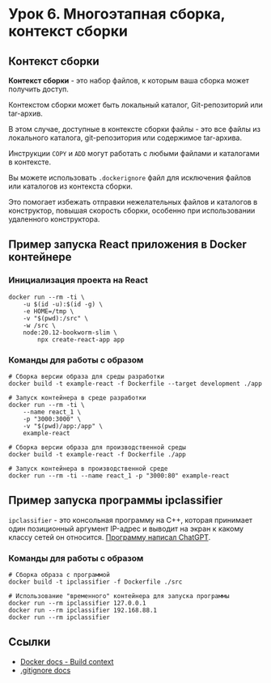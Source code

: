 # Урок 6. Многоэтапная сборка, контекст сборки

## Контекст сборки

**Контекст сборки** - это набор файлов, к которым ваша сборка может получить доступ.

Контекстом сборки может быть локальный каталог, Git-репозиторий или tar-архив.

В этом случае, доступные в контексте сборки файлы - это все файлы из локального каталога, git-репозитория или содержимое tar-архива.

Инструкции `COPY` и `ADD` могут работать с любыми файлами и каталогами в контексте.

Вы можете использовать `.dockerignore` файл для исключения файлов или каталогов из контекста сборки.

Это помогает избежать отправки нежелательных файлов и каталогов в конструктор, повышая скорость сборки, особенно при использовании удаленного конструктора.

## Пример запуска React приложения в Docker контейнере

### Инициализация проекта на React

```shell
docker run --rm -ti \
    -u $(id -u):$(id -g) \
    -e HOME=/tmp \
    -v "$(pwd):/src" \
    -w /src \
    node:20.12-bookworm-slim \
        npx create-react-app app
```

### Команды для работы с образом

```shell
# Сборка версии образа для среды разработки
docker build -t example-react -f Dockerfile --target development ./app

# Запуск контейнера в среде разработки
docker run --rm -ti \
    --name react_1 \
    -p "3000:3000" \
    -v "$(pwd)/app:/app" \
    example-react

# Сборка версии образа для производственной среды
docker build -t example-react -f Dockerfile ./app

# Запуск контейнера в производственной среде
docker run --rm -ti --name react_1 -p "3000:80" example-react
```

## Пример запуска программы ipclassifier

`ipclassifier` - это консольная программу на C++, которая принимает один позиционный аргумент IP-адрес и выводит на экран к какому классу сетей он относится. [Программу написал ChatGPT](https://chatgpt.com/share/54469448-66d6-44ac-bfee-64f6b20ed30a).

### Команды для работы с образом

```shell
# Сборка образа с программой
docker build -t ipclassifier -f Dockerfile ./src

# Использование "временного" контейнера для запуска программы
docker run --rm ipclassifier 127.0.0.1
docker run --rm ipclassifier 192.168.88.1
docker run --rm ipclassifier
```

## Ссылки

* [Docker docs - Build context](https://docs.docker.com/build/building/context/)
* [.gitignore docs](https://git-scm.com/docs/gitignore)
